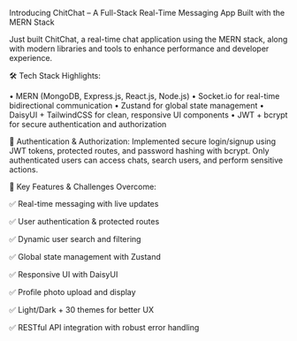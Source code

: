 Introducing ChitChat – A Full-Stack Real-Time Messaging App Built with the MERN Stack

Just built ChitChat, a real-time chat application using the MERN stack, along with modern libraries and tools to enhance performance and developer experience.

🛠 Tech Stack Highlights:

• MERN (MongoDB, Express.js, React.js, Node.js)
• Socket.io for real-time bidirectional communication
• Zustand for global state management
• DaisyUI + TailwindCSS for clean, responsive UI components
• JWT + bcrypt for secure authentication and authorization

🔐 Authentication & Authorization:
Implemented secure login/signup using JWT tokens, protected routes, and password hashing with bcrypt. Only authenticated users can access chats, search users, and perform sensitive actions.

📡 Key Features & Challenges Overcome:

✅ Real-time messaging with live updates

✅ User authentication & protected routes

✅ Dynamic user search and filtering

✅ Global state management with Zustand

✅ Responsive UI with DaisyUI

✅ Profile photo upload and display

✅ Light/Dark + 30 themes for better UX

✅ RESTful API integration with robust error handling


